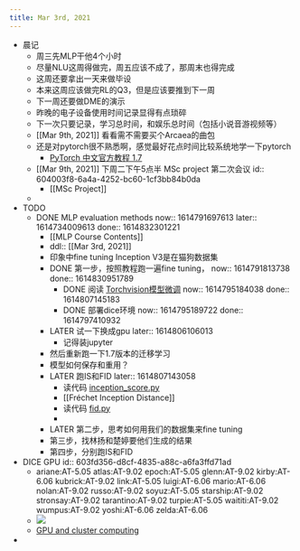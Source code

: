 ```yaml
---
title: Mar 3rd, 2021
---
```


- 晨记
	- 周三先MLP干他4个小时
	- 尽量NLU这周得做完，周五应该不成了，那周末也得完成
	- 这周还要拿出一天来做毕设
	- 本来这周应该做完RL的Q3，但是应该要推到下一周
	- 下一周还要做DME的演示
	- 昨晚的电子设备使用时间记录显得有点琐碎
	- 下一次只要记录，学习总时间，和娱乐总时间（包括小说音游视频等）
	- [[Mar 9th, 2021]] 看看需不需要买个Arcaea的曲包
	- 还是对pytorch很不熟悉啊，感觉最好花点时间比较系统地学一下pytorch
		- [PyTorch 中文官方教程 1.7](https://pytorch.apachecn.org/docs/1.7/)
	- [[Mar 9th, 2021]] 下周二下午5点半 MSc project 第二次会议
	  id:: 604003f8-6a4a-4252-bc60-1cf3bb84b0da
		- [[MSc Project]]
	-
- TODO
	- DONE MLP evaluation methods
	  now:: 1614791697613
	  later:: 1614734009613
	  done:: 1614832301221
		- [[MLP Course Contents]]
		-
		  ddl:: [[Mar 3rd, 2021]]
		- 印象中fine tuning Inception V3是在猫狗数据集
		- DONE 第一步，按照教程跑一遍fine tuning，
		  now:: 1614791813738
		  done:: 1614830951789
			- DONE 阅读 [Torchvision模型微调](https://pytorch.apachecn.org/docs/1.0/finetuning_torchvision_models_tutorial.html)
			  now:: 1614795184038
			  done:: 1614807145183
			- DONE 部署dice环境
			  now:: 1614795189722
			  done:: 1614797410932
		- LATER 试一下换成gpu
		  later:: 1614806106013
			- 记得装jupyter
		- 然后重新跑一下1.7版本的迁移学习
		- 模型如何保存和重用？
		- LATER 跑IS和FID
		  later:: 1614807143058
			- 读代码 [inception_score.py](https://github.com/sbarratt/inception-score-pytorch/blob/master/inception_score.py)
			- [[Fréchet Inception Distance]]
			- 读代码 [fid.py](https://github.com/bioinf-jku/TTUR/blob/master/fid.py)
			-
		- LATER 第二步，思考如何用我们的数据集来fine tuning
		- 第三步，找林扬和楚婷要他们生成的结果
		- 第四步，分别跑IS和FID
- DICE GPU
  id:: 603fd356-d8cf-4835-a88c-a6fa3ffd71ad
	- ariane:AT-5.05	atlas:AT-9.02	epoch:AT-5.05
	  glenn:AT-9.02	kirby:AT-6.06	kubrick:AT-9.02
	  link:AT-5.05	luigi:AT-6.06	mario:AT-6.06
	  nolan:AT-9.02	russo:AT-9.02	soyuz:AT-5.05
	  starship:AT-9.02	stronsay:AT-9.02	tarantino:AT-9.02
	  turpie:AT-5.05	waititi:AT-9.02	wumpus:AT-9.02
	  yoshi:AT-6.06	zelda:AT-6.06
	- ![](https://gitee.com/zhang-weijian-97/pic-go-bed/raw/master/assets/20210303182037.png)
	- [GPU and cluster computing](http://computing.help.inf.ed.ac.uk/cluster-computing)
-